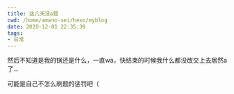 ```yaml
---
title: 这几天没a题
cwd: /home/amano-sei/hexo/myblog
date: 2020-12-01 22:35:39
tags:
- 日常
---
```


然后不知道是我的锅还是什么，一直wa，快结束的时候我什么都没改交上去居然a了...

可能是自己不怎么刷题的惩罚吧（

